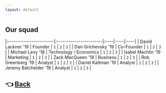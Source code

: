 ```yaml
---
layout: default
---
```


## [](#header-2)Our squad

|:-----------------------|:-----------------------|:----|:----|:----|
| David Lackner  '19     | Founder                | `1` | `2` | `3` |
| Dan Grichevsky '19     | Co-Founder             | `1` | `2` | `3` |
| Michael Levy   '18     | Technology / Economics | `1` | `2` | `3` |
| Isabel Machlin '19     | Marketing              | `1` | `2` | `3` |
| Zack MacQueen  '18     | Business               | `1` | `2` | `3` |
| Rob Greenberg  '19     | Analyst                | `1` | `2` | `3` |
| Daniel Kaltman '19     | Analyst                | `1` | `2` | `3` |
| Jeremy Batchelder '19  | Analyst                | `1` | `2` | `3` |

## [](#header-2)👈 [Back](./)
